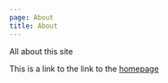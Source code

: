 ```yaml
---
page: About
title: About
---
```


All about this site

This is a link to the link to the [homepage](index.md)